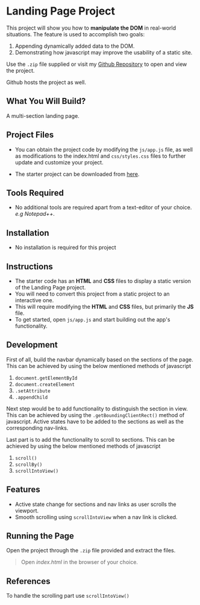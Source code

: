 # Landing Page Project

This project will show you how to **manipulate the DOM** in real-world situations. The feature is used to accomplish two goals:
1. Appending dynamically added data to the DOM.
2. Demonstrating how javascript may improve the usability of a static site.

Use the `.zip` file supplied or visit my [Github Repository](https://github.com/nosaoliha/landingpage.git) to open and view the project.

Github hosts the project as well.

## What You Will Build?

A multi-section landing page.

## Project Files

- You can obtain the project code by modifying the `js/app.js` file, as well as modifications to the index.html and `css/styles.css` files to further update and customize your project.

- The starter project can be downloaded from [here](https://github.com/udacity/fend/tree/refresh-2019/projects/landing-page).

## Tools Required
- No additional tools are required apart from a text-editor of your choice. *e.g Notepad++*.

## Installation
- No installation is required for this project

## Instructions
- The starter code has an **HTML** and **CSS** files to display a static version of the Landing Page project.
- You will need to convert this project from a static project to an interactive one.
- This will require modifying the **HTML** and **CSS** files, but primarily the **JS** file.
- To get started, open `js/app.js` and start building out the app's functionality.

## Development
First of all, build the navbar dynamically based on the sections of the page. This can be achieved by using the below mentioned methods of javascript

1. `document.getElementById`
2. `document.createElement`
3. `.setAttribute`
4. `.appendChild`

Next step would be to add functionality to distinguish the section in view. This can be achieved by using the `.getBoundingClientRect()` method of javascript. Active states have to be added to the sections as well as the corresponding nav-links.

Last part is to add the functionality to scroll to sections. This can be achieved by using the below mentioned methods of javascript

1. `scroll()`
2. `scrollBy()`
3. `scrollIntoView()`

## Features
- Active state change for sections and nav links as user scrolls the viewport.
- Smooth scrolling using `scrollIntoView` when a nav link is clicked.

## Running the Page
Open the project through the `.zip` file provided and extract the files.
>Open *index.html* in the browser of your choice.

## References
To handle the scrolling part use `scrollIntoView()`
